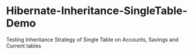 # Hibernate-Inheritance-SingleTable-Demo
Testing Inheritance Strategy of Single Table on Accounts, Savings and Current tables
